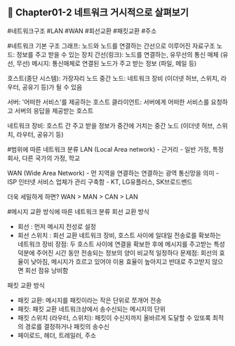 ## 📌 Chapter01-2 네트워크 거시적으로 살펴보기

#네트워크구조 #LAN #WAN #회선교환 #패킷교환 #주소

#네트워크 기본 구조
그래프: 노드와 노드를 연결하는 간선으로 이루어진 자료구조
노드: 정보를 주고 받을 수 있는 장치
간선(링크): 노드를 연결하는, 유무선의 통신 매체 (유선, 무선)
메시지: 통신매체로 연결된 노드가 주고 받는 정보 (파일, 메일 등)

호스트(종단 시스템): 가장자리 노드
중간 노드: 네트워크 장비 (이더넷 허브, 스위치, 라우터, 공유기 등)가 될 수 있음

서버: '어떠한 서비스'를 제공하는 호스트
클라이언트: 서버에게 어떠한 서비스를 요청하고 서버의 응답을 제공받는 호스트

네트워크 장비: 호스트 간 주고 받을 정보가 중간에 거치는 중간 노드 (이더넷 허브, 스위치, 라우터, 공유기 등)

#범위에 따른 네트워크 분류
LAN (Local Area network) - 근거리 - 일반 가정, 특정 회사, 다른 국가의 가정, 학교

WAN (Wide Area Network) - 먼 지역을 연결하는 연결하는 광역 통신망을 의미 - ISP 인터넷 서비스 업체가 관리 구축함 - KT, LG유플러스, SK브로드밴드

더욱 세밀하게 하면? WAN > MAN > CAN > LAN

#메시지 교환 방식에 따른 네트워크 분류
회선 교환 방식

-   회선 : 먼저 메시지 전성로 설정
-   회선 스위치 : 회선 교환 네트워크 장비, 호스트 사이에 일대일 전송로를 확보하는 네트워크 장비
    장점: 두 호스트 사이에 연결을 확보한 후에 메시지를 주고받는 특성 덕분에 주어진 시간 동안 전송되는 정보의 양이 비교적 일정하다
    문제점: 회선의 효율이 낮아짐, 메시지가 흐르고 있어야 이용 효율이 높아지고 반대로 주고받지 않으면 회선 점유 낭비함

패킷 교환 방식

-   패킷 교환: 메시지를 패킷이라는 작은 단위로 쪼개어 전송
-   패킷: 패킷 교환 네트워크상에서 송수신되는 메시지의 단위
-   패킷 스위치 (라우터, 스위치): 패킷이 수신지까지 올바르게 도달할 수 있또록 최적의 경로를 결정하거나 패킷의 송수신
-   페이로드, 헤더, 트레일러, 주소
